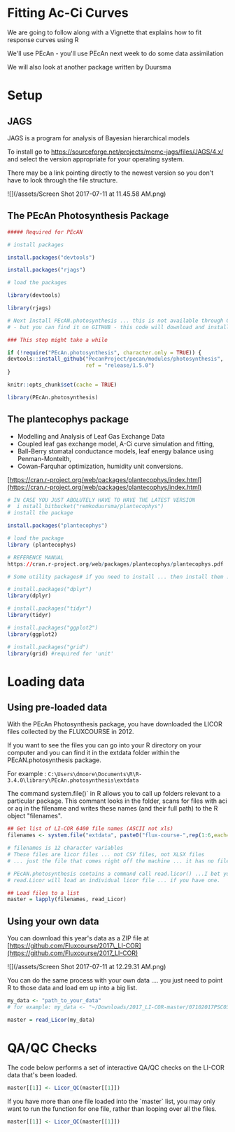 # Fitting Ac-Ci Curves
We are going to follow along with a Vignette that explains how to fit response curves using R

We'll use PEcAn - you'll use PEcAn next week to do some data assimilation

We will also look at another package written by Duursma

# Setup

## JAGS

JAGS is a program for analysis of Bayesian hierarchical models 

To install go to https://sourceforge.net/projects/mcmc-jags/files/JAGS/4.x/ and select the version appropriate for your operating system. 

There may be a link pointing directly to the newest version so you don't have to look through the file structure. 

![](/assets/Screen Shot 2017-07-11 at 11.45.58 AM.png)


## The PEcAn Photosynthesis Package

```R
##### Required for PEcAN

# install packages

install.packages("devtools")

install.packages("rjags")

# load the packages

library(devtools)

library(rjags)
```

```R
# Next Install PEcAN.photosynthesis ... this is not available through CRAN
# - but you can find it on GITHUB - this code will download and install

### This step might take a while

if (!require("PEcAn.photosynthesis", character.only = TRUE)) {
devtools::install_github("PecanProject/pecan/modules/photosynthesis", 
                         ref = "release/1.5.0")
}

knitr::opts_chunk$set(cache = TRUE)

library(PEcAn.photosynthesis)
```

## The plantecophys package

* Modelling and Analysis of Leaf Gas Exchange Data
* Coupled leaf gas exchange model, A-Ci curve simulation and fitting, 
* Ball-Berry stomatal conductance models, leaf energy balance using Penman-Monteith,
* Cowan-Farquhar optimization, humidity unit conversions.

[https://cran.r-project.org/web/packages/plantecophys/index.html](https://cran.r-project.org/web/packages/plantecophys/index.html)

```R
# IN CASE YOU JUST ABOLUTELY HAVE TO HAVE THE LATEST VERSION
#  i nstall_bitbucket("remkoduursma/plantecophys")
# install the package

install.packages("plantecophys")

# load the package
library (plantecophys)

# REFERENCE MANUAL 
https://cran.r-project.org/web/packages/plantecophys/plantecophys.pdf

# Some utility packages# if you need to install ... then install them :)

# install.packages("dplyr")
library(dplyr)

# install.packages("tidyr")
library(tidyr)

# install.packages("ggplot2")
library(ggplot2)

# install.packages("grid")
library(grid) #required for 'unit'
```

# Loading data

## Using pre-loaded data

With the PEcAn Photosynthesis package, you have  downloaded the LICOR files collected by the FLUXCOURSE in 2012.

If you want to see the files you can go into your R directory on your computer and you can find it in the extdata folder within the PEcAN.photosynthesis package.

For example : `C:\Users\dmoore\Documents\R\R-3.4.0\library\PEcAn.photosynthesis\extdata`

The command system.file\(\)\` in R allows you to call up folders relevant to a particular package. This commant looks in the folder, scans for files with aci or aq in the filename and writes these names \(and their full path\) to the R object "filenames".

```R
## Get list of LI-COR 6400 file names (ASCII not xls)
filenames <- system.file("extdata", paste0("flux-course-",rep(1:6,each=2),c("aci","aq")), package = "PEcAn.photosynthesis")

# filenames is 12 character variables
# These files are licor files ... not CSV files, not XLSX files
# ... just the file that comes right off the machine ... it has no file extension

# PEcAN.photosynthesis contains a command call read.licor() ...I bet you can guess what it does!
# read.Licor will load an individual licor file ... if you have one.

## Load files to a list
master = lapply(filenames, read_Licor)
```

## Using your own data

You can download this year's data as a ZIP file at [https://github.com/Fluxcourse/2017\_LI-COR](https://github.com/Fluxcourse/2017_LI-COR)

![](/assets/Screen Shot 2017-07-11 at 12.29.31 AM.png)

You can do the same process with your own data .... you just need to point R to those data and load em up into a big list.

```R
my_data <- "path_to_your_data" 
# for example: my_data <- "~/Downloads/2017_LI-COR-master/07102017PSC0365_CO2response"

master = read_Licor(my_data)
```

# QA/QC Checks

The code below performs a set of interactive QA/QC checks on the LI-COR data that's been loaded.

```R
master[[1]] <- Licor_QC(master[[1]])
```

If you have more than one file loaded into the \`master\` list, you may only want to run the function for one file, rather than looping over all the files.

```R
master[[1]] <- Licor_QC(master[[1]])
```



